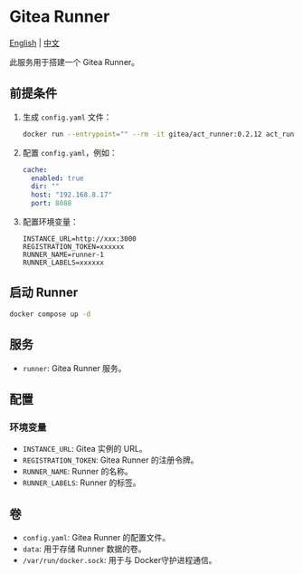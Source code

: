 # Gitea Runner

[English](./README.md) | [中文](./README.zh.md)

此服务用于搭建一个 Gitea Runner。

## 前提条件

1. 生成 `config.yaml` 文件：

   ```bash
   docker run --entrypoint="" --rm -it gitea/act_runner:0.2.12 act_runner generate-config > config.yaml
   ```

2. 配置 `config.yaml`，例如：

   ```yaml
   cache:
     enabled: true
     dir: ""
     host: "192.168.8.17"
     port: 8088
   ```

3. 配置环境变量：

   ```properties
   INSTANCE_URL=http://xxx:3000
   REGISTRATION_TOKEN=xxxxxx
   RUNNER_NAME=runner-1
   RUNNER_LABELS=xxxxxx
   ```

## 启动 Runner

```bash
docker compose up -d
```

## 服务

- `runner`: Gitea Runner 服务。

## 配置

### 环境变量

- `INSTANCE_URL`: Gitea 实例的 URL。
- `REGISTRATION_TOKEN`: Gitea Runner 的注册令牌。
- `RUNNER_NAME`: Runner 的名称。
- `RUNNER_LABELS`: Runner 的标签。

## 卷

- `config.yaml`: Gitea Runner 的配置文件。
- `data`: 用于存储 Runner 数据的卷。
- `/var/run/docker.sock`: 用于与 Docker守护进程通信。
